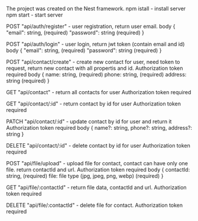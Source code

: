 The project was created on the Nest framework.
npm istall - install server
npm start - start server

POST "api/auth/register" - user registration, return user email.
body {
  "email": string, (required)
  "password": string (required)
}

POST "api/auth/login" - user login, return jwt token (contain email and id)
body {
  "email": string, (required)
  "password": string (required)
}

POST "api/contact/create" - create new contact for user, need token to request, return new contact with all propertis and id.
Authorization token required
body {
  name: string, (required)
  phone: string, (required)
  address: string (required)
}

GET "api/contact" - return all contacts for user
Authorization token required

GET "api/contact/:id" - return contact by id for user
Authorization token required

PATCH "api/contact/:id" - update contact by id for user and return it
Authorization token required
body {
  name?: string,
  phone?: string,
  address?: string
}

DELETE "api/contact/:id" - delete contact by id for user
Authorization token required

POST "api/file/upload" - upload file for contact, contact can have only one file. return contactId and url.
Authorization token required
body {
  contactId: string, (required)
  file: file type (jpg, jpeg, png, webp) (required)
}

GET "api/file/:contactId" - return file data, contactId and url.
Authorization token required

DELETE "api/file/:contactId" - delete file for contact.
Authorization token required
